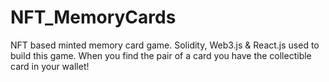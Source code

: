 # NFT_MemoryCards
NFT based minted memory card game. Solidity, Web3.js &amp; React.js used to build this game. When you find the pair of a card you have the collectible card in your wallet!
